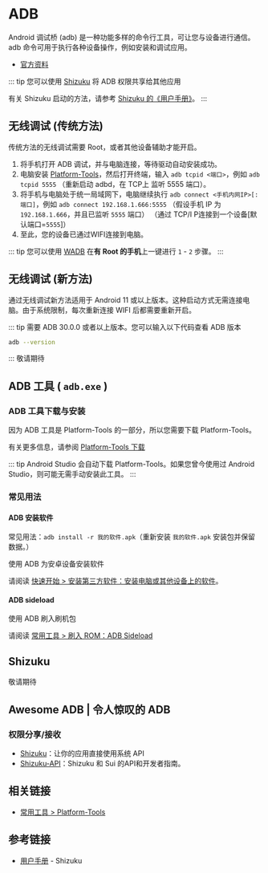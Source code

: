 # ADB

Android 调试桥 (adb) 是一种功能多样的命令行工具，可让您与设备进行通信。adb 命令可用于执行各种设备操作，例如安装和调试应用。

* [官方资料](https://developer.android.google.cn/studio/command-line/adb?hl=zh_cn)

::: tip
您可以使用 [Shizuku][Shizuku] 将 ADB 权限共享给其他应用

有关 Shizuku 启动的方法，请参考 [Shizuku 的《用户手册》](https://shizuku.rikka.app/zh-hans/guide/setup/)。
:::

## 无线调试 (传统方法)

传统方法的无线调试需要 Root，或者其他设备辅助才能开启。

1. 将手机打开 ADB 调试，并与电脑连接，等待驱动自动安装成功。
2. 电脑安装 [Platform-Tools][PlatformTools]，然后打开终端，输入 `adb tcpid <端口>`，例如 `adb tcpid 5555`
    （重新启动 adbd，在 TCP上 监听 5555 端口）。
3. 将手机与电脑处于统一局域网下，电脑继续执行 `adb connect <手机内网IP>[:端口]`，例如 `adb connect 192.168.1.666:5555`
    （假设手机 IP 为 `192.168.1.666`，并且已监听 `5555` 端口）
    （通过 TCP/I P连接到一个设备\[默认端口=`5555`\]）
4. 至此，您的设备已通过WIFI连接到电脑。

::: tip
您可以使用 [WADB][WADB] 在**有 Root 的手机**上一键进行 `1` - `2` 步骤。
:::

## 无线调试 (新方法)

通过无线调试新方法适用于 Android 11 或以上版本。这种启动方式无需连接电脑。由于系统限制，每次重新连接 WIFI 后都需要重新开启。

::: tip
需要 ADB 30.0.0 或者以上版本。您可以输入以下代码查看 ADB 版本

```bash
adb --version
```

:::
敬请期待

## ADB 工具 ( `adb.exe` )

### ADB 工具下载与安装

因为 ADB 工具是 Platform-Tools 的一部分，所以您需要下载 Platform-Tools。

有关更多信息，请参阅 [Platform-Tools 下载](/tools/platform-tools.md#platform-tools-下载)

::: tip
Android Studio 会自动下载 Platform-Tools。如果您曾今使用过 Android Studio，则可能无需手动安装此工具。
:::

### 常见用法

#### ADB 安装软件

常见用法：`adb install -r 我的软件.apk`（重新安装 `我的软件.apk` 安装包并保留数据。）

使用 ADB 为安卓设备安装软件

请阅读 [快速开始 > 安装第三方软件：安装电脑或其他设备上的软件][adb安装软件]。

#### ADB sideload

使用 ADB 刷入刷机包

请阅读 [常用工具 > 刷入 ROM：ADB Sideload](/fast/flash/system.md#adb-sideload)

[adb安装软件]: ../../installApk/index.md#安装电脑或其他设备上的软件

## Shizuku

敬请期待

## Awesome ADB | 令人惊叹的 ADB

<!--@include: ./awesome.md -->

### 权限分享/接收

* [Shizuku][Shizuku]：让你的应用直接使用系统 API <Badge type="tip" text="APP" />
* [Shizuku-API](https://github.com/RikkaApps/Shizuku-API)：Shizuku 和 Sui 的API和开发者指南。 <Badge type="tip" text="支持库" />

## 相关链接

* [常用工具 > Platform-Tools][PlatformTools]

[PlatformTools]: /tools/platform-tools.md
[WADB]: https://github.com/RikkaApps/WADB
[Shizuku]: https://shizuku.rikka.app/zh-hans/

## 参考链接

* [用户手册](https://shizuku.rikka.app/zh-hans/guide/setup/) - Shizuku
